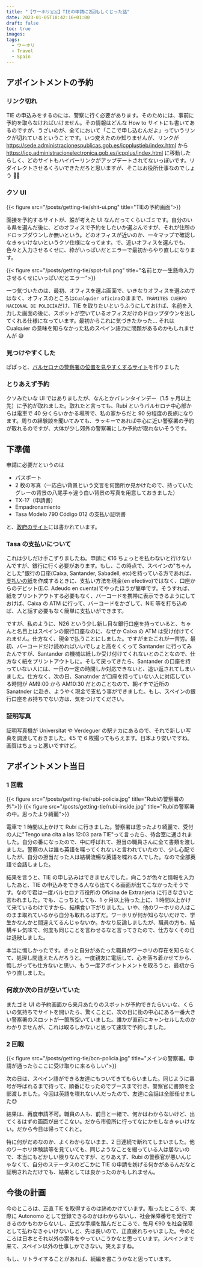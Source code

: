 ```yaml
---
title: "【ワーホリ🇪🇸】TIEの申請に2回もしくじった話"
date: 2023-01-05T18:42:16+01:00
draft: false
toc: true
images:
tags:
  - ワーホリ
  - Travel
  - Spain
---
```


## アポイントメントの予約

### リンク切れ

TIE の申込みをするのには、警察に行く必要があります。そのためには、事前に予約を取らなければいけません。その情報はどんな How to サイトにも書いてあるのですが、うざいのが、全てにおいて「ここで申し込むんだよ」っていうリンクが切れているということです。いつ変えたのか知りませんが、リンクが https://sede.administracionespublicas.gob.es/icpplustieb/index.html から https://icp.administracionelectronica.gob.es/icpplus/index.html に移動したらしく、どのサイトもハイパーリンクがアップデートされてないっぽいです。リダイレクトさせるくらいできただろと思いますが、そこはお役所仕事なのでしょう 🤷‍♀️

### クソ UI

{{< figure src="/posts/getting-tie/shit-ui.png" title="TIEの予約画面">}}

面接を予約するサイトが、誰が考えた UI なんだってくらいゴミです。自分のいる県を選んだ後に、どのオフィスで予約をしたいか選ぶんですが、それが住所のドロップダウンしか無いという。どのオフィスが近いのか、一々マップで確認しなきゃいけないというクソ仕様になってます。で、近いオフィスを選んでも、色々と入力させるくせに、枠がいっぱいだとエラーで最初からやり直しになります。

{{< figure src="/posts/getting-tie/spot-full.png" title="名前とか一生懸命入力させるくせにいっぱいだとエラー">}}

一つ気づいたのは、最初、オフィスを選ぶ画面で、いきなりオフィスを選ぶのではなく、オフィスのところは`Cualquier oficina`のままで、`TRÁMITES CUERPO NACIONAL DE POLICÍA`だけ、TIE を取りたいというふうにしておけば、名前を入力した画面の後に、スポットが空いているオフィスだけのドロップダウンを出してくれる仕様になっています。最初からこれに気づきたかった… それは Cualquier の意味を知らなかった私のスペイン語力に問題があるのかもしれませんが 😅

### 見つけやすくした

ぱぱっと、[バルセロナの警察署の位置を見やすくするサイト](https://suzukiryuichiro.github.io/find-locations/)を作りました

### とりあえず予約

クソみたいな UI ではありましたが、なんとかバレンタインデー（1.5 ヶ月以上先）に予約が取れました。取れたと言っても、Rubí というバルセロナ中心部からは電車で 40 分くらいかかる場所で、私の家からだと 90 分程度の長旅になります。周りの経験談を聞いてみても、ラッキーであれば中心に近い警察署の予約が取れるのですが、大体が少し郊外の警察署にしか予約が取れないそうです。

## 下準備

申請に必要だというのは

- パスポート
- 2 枚の写真（一応白い背景という文言を何箇所か見かけたので、持っていたグレーの背景の八尾手ゃ違う白い背景の写真を用意しておきました）
- TX-17（申請書）
- Empadronamiento
- Tasa Modelo 790 Código 012 の支払い証明書

と、[政府のサイト](https://extranjeros.inclusion.gob.es/es/InformacionInteres/InformacionProcedimientos/Ciudadanosnocomunitarios/hoja092/index.html)には書かれています。

### Tasa の支払いについて

これは少しだけ手こずりましたね。申請に €16 ちょっとを払わないと行けないんですが、銀行に行く必要があります。もし、この時点で、スペインの"ちゃんとした"銀行の口座(Caixa, Santander, Sabadell, etc)を持っている方であれば、[支払いの紙](https://sede.policia.gob.es:38089/Tasa790_012/ImpresoRellenar)を作成するときに、支払い方法を現金(en efectivo)ではなく、口座からのデビット(E.C. Adeudo en cuenta)でやったほうが簡単です。そうすれば、紙をプリントアウトする必要もなく、バーコードを携帯に表示できるようにしておけば、Caixa の ATM に行って、バーコードをかざして、NIE 等を打ち込めば、人と話す必要もなく簡単に支払いができます。

ですが、私のように、N26 という少し新し目な銀行口座を持っていると、ちゃんと名目上はスペインの銀行口座なのに、なぜか Caixa の ATM は受け付けてくれません。仕方なく、現金で払うことにしました。ですがまたこれが一苦労。最初、バーコードだけ読めればいいでしょと高をくくって Santander に行ってみたんですが、Santander の機械は紙しか受け付けてくれないとのことなので、仕方なく紙をプリントアウトしに。そして戻ってきたら、Santander の口座を持っていない人には、一日の一定の時間しか対応できないと、追い返されてしまいました。仕方なく、次の日、Sanatnder が口座を持っていない人に対応している時間が AM9:00 から AM10:30 だとのことなので、朝イチで近所の Sanatnder に赴き、ようやく現金で支払う事ができました。もし、スペインの銀行口座をお持ちでない方は、気をつけてください。

### 証明写真

証明写真機が Universitat や Verdeguer の駅ナカにあるので、それで新しい写真を調達しておきました。€5 で 6 枚撮ってもらえます。日本より安いですね。画質はちょっと悪いですけど。

## アポイントメント当日

### 1 回戦

{{< figure src="/posts/getting-tie/rubi-policia.jpg" title="Rubíの警察署の外">}}
{{< figure src="/posts/getting-tie/rubi-inside.jpg" title="Rubíの警察署の中。思ったより綺麗">}}

電車で 1 時間以上かけて Rubí に行きました。警察署は思ったより綺麗で、受付の人に"Tengo una cita a las 12:03 para TIE"って言ったら、待合室に通されました。自分の番になったので、中に呼ばれて、担当の職員さんに全て書類を渡しました。警察の人は誰も英語を喋ってくれないと言われていたので、少し心配でしたが、自分の担当だった人は結構流暢な英語を喋れる人でした。なので全部英語で会話しました。

結果を言うと、TIE の申し込みはできませんでした。向こうが色々と情報を入力したあと、TIE の申込みをできる人なら出てくる画面が出てこなかったそうです。なので君は一度バルセロナ市役所の Oficina de Extranjeria に行きなさいと言われました。でも、こっちとしても、1 ヶ月以上待った上に、1 時間以上かけて来ているわけですから、結構食い下がりました。いや、他のワーホリの人はこのまま取れているから自分も取れるはずだ。ワーホリが何か知らないだけで、学生かなんかと間違えてるんじゃないか。かなり反論しましたが、職員の方も、結構キレ気味で、何度も同じことを言わせるなと言ってきたので、仕方なくその日は退散しました。

本当に悔しかったです。きっと自分があたった職員がワーホリの存在を知らなくて、処理し間違えたんだろうと。一度親友に電話して、心を落ち着かせてから、悔しがっても仕方ないと思い、もう一度アポイントメントを取ろうと、最初からやり直しました。

### 何故か次の日が空いていた

またゴミ UI の予約画面から来月あたりのスポットが予約できたらいいな、くらいの気持ちでサイトを開いたら、驚くことに、次の日に街の中心にある一番大きい警察署のスロットが一箇所空いていました。誰かが直前にキャンセルしたのかわかりませんが、これは取るしかないと思って速攻で予約しました。

### 2 回戦

{{< figure src="/posts/getting-tie/bcn-policia.jpg" title="メインの警察署。申請が通ったらここに受け取りに来るらしい">}}

次の日は、スペイン語ができる友達にもついてきてもらいました。同じように番号が呼ばれるまで待って、順番になったのでブースまで行き、警察官に書類を全部渡しました。今回は英語を喋れない人だったので、友達に会話は全部任せました:sweat:

結果は、再度申請不可。職員の人も、前日と一緒で、何かはわからないけど、出てくるはずの画面が出てこない。だから市役所に行ってなにかをしなきゃいけない。だから今日は帰ってくれと。

特に何がだめなのか、よくわからないまま、2 日連続で断れてしまいました。他のワーホリ体験談等を見ていても、同じようなことを綴っている人は居ないので、本当にもどかしい限りなんですが、とりあえず、Rubi の警察官が悪いんじゃなくて、自分のステータスのどこかに TIE の申請を妨げる何かがあるんだなと証明されただけでも、結果としては良かったのかもしれません。

## 今後の計画

今のところは、正直 TIE を取得するのは諦めかけています。取ったところで、実際に Autonomo として登録できるのかはわからないし、社会保障番号を発行できるのかもわからないし、正式な手順を踏んだところで、毎月 €90 を社会保障として払わなきゃいけないしと、先は長いので、正直疲れちゃいました。今のところは日本とそれ以外の案件をやっていこうかなと思っています。スペインまで来て、スペイン以外の仕事しかできない。笑えますね。

もし、リトライすることがあれば、続編を書こうかなと思っています。
